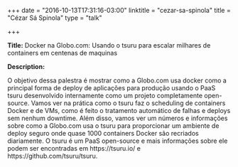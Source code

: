 +++
date = "2016-10-13T17:31:16-03:00"
linktitle = "cezar-sa-spinola"
title = "Cézar Sá Spinola"
type = "talk"

+++

<div class="span-15  ">
  <div class="span-15  last ">
  <p><strong>Title:</strong>
Docker na Globo.com: Usando o tsuru para escalar milhares de containers em centenas de maquinas
</p>

<p><strong>Description:</strong></p>

<p>
O objetivo dessa palestra é mostrar como a Globo.com usa docker como a principal forma de deploy de aplicações para produção usando o PaaS tsuru desenvolvido internamente como um projeto completamente open-source. Vamos ver na prática como o tsuru faz o scheduling de containers Docker e de VMs, como é feito o tratamento automático de falhas e deploys sem nenhum downtime. Além disso, vamos ver um números e informações sobre como a Globo.com usa o tsuru para proporcionar um ambiente de deploy seguro onde quase 1000 containers Docker são recriados diariamente. O tsuru é um PaaS open-source e mais informações sobre ele podem ser encontradas em https://tsuru.io/ e https://github.com/tsuru/tsuru.
</p>
<p>

  </div>
</div>
